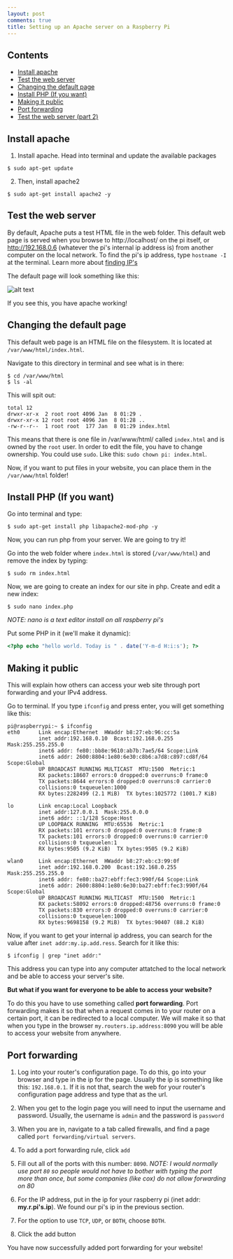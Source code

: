 ```yaml
---
layout: post
comments: true
title: Setting up an Apache server on a Raspberry Pi
---
```


## Contents
* [Install apache](#install-apache)
* [Test the web server](#test-the-web-server)
* [Changing the default page](#changing-the-default-page)
* [Install PHP (If you want)](#install-php-if-you-want)
* [Making it public](#making-it-public)
* [Port forwarding](#port-forwarding)
* [Test the web server (part 2)](#test-the-web-server-part-2)

## Install apache
1. Install apache. Head into terminal and update the available packages
```
$ sudo apt-get update
```
2. Then, install apache2
```
$ sudo apt-get install apache2 -y
```

## Test the web server
By default, Apache puts a test HTML file in the web folder. This default web page is served when you browse to http://localhost/ on the pi itself, or http://192.168.0.6 (whatever the pi's internal ip address is) from another computer on the local network. To find the pi's ip address, type ```hostname -I``` at the terminal. Learn more about [finding IP's](https://www.raspberrypi.org/documentation/remote-access/ip-address.md)

The default page will look something like this:

![alt text](https://assets.digitalocean.com/articles/lamp-debian8/JUGu5aW.png "The default web page apache gives us")

If you see this, you have apache working!

## Changing the default page

This default web page is an HTML file on the filesystem. It is located at ```/var/www/html/index.html```.

Navigate to this directory in terminal and see what is in there:

```
$ cd /var/www/html
$ ls -al
```

This will spit out:

```
total 12
drwxr-xr-x  2 root root 4096 Jan  8 01:29 .
drwxr-xr-x 12 root root 4096 Jan  8 01:28 ..
-rw-r--r--  1 root root  177 Jan  8 01:29 index.html
```

This means that there is one file in /var/www/html/ called ```index.html``` and is owned by the ```root``` user. In order to edit the file, you have to change ownership. You could use ```sudo```. Like this: ```sudo chown pi: index.html```.

Now, if you want to put files in your website, you can place them in the ```/var/www/html``` folder!

## Install PHP (If you want)

Go into terminal and type:
```
$ sudo apt-get install php libapache2-mod-php -y
```

Now, you can run php from your server. We are going to try it!

Go into the web folder where ```index.html``` is stored (```/var/www/html```) and remove the index by typing:
```
$ sudo rm index.html
```

Now, we are going to create an index for our site in php. Create and edit a new index:
```
$ sudo nano index.php
```

*NOTE: nano is a text editor install on all raspberry pi's*

Put some PHP in it (we'll make it dynamic):
```php
<?php echo "hello world. Today is " . date('Y-m-d H:i:s'); ?>
```

## Making it public

This will explain how others can access your web site through port forwarding and your IPv4 address.

Go to terminal. If you type ```ifconfig``` and press enter, you will get something like this:
```
pi@raspberrypi:~ $ ifconfig
eth0      Link encap:Ethernet  HWaddr b8:27:eb:96:cc:5a
          inet addr:192.168.0.10  Bcast:192.168.0.255  Mask:255.255.255.0
          inet6 addr: fe80::bb8e:9610:ab7b:7ae5/64 Scope:Link
          inet6 addr: 2600:8804:1e80:6e30:c8b6:a7d8:c897:cd8f/64 Scope:Global
          UP BROADCAST RUNNING MULTICAST  MTU:1500  Metric:1
          RX packets:18607 errors:0 dropped:0 overruns:0 frame:0
          TX packets:8644 errors:0 dropped:0 overruns:0 carrier:0
          collisions:0 txqueuelen:1000
          RX bytes:2282499 (2.1 MiB)  TX bytes:1025772 (1001.7 KiB)

lo        Link encap:Local Loopback
          inet addr:127.0.0.1  Mask:255.0.0.0
          inet6 addr: ::1/128 Scope:Host
          UP LOOPBACK RUNNING  MTU:65536  Metric:1
          RX packets:101 errors:0 dropped:0 overruns:0 frame:0
          TX packets:101 errors:0 dropped:0 overruns:0 carrier:0
          collisions:0 txqueuelen:1
          RX bytes:9505 (9.2 KiB)  TX bytes:9505 (9.2 KiB)

wlan0     Link encap:Ethernet  HWaddr b8:27:eb:c3:99:0f
          inet addr:192.168.0.200  Bcast:192.168.0.255  Mask:255.255.255.0
          inet6 addr: fe80::ba27:ebff:fec3:990f/64 Scope:Link
          inet6 addr: 2600:8804:1e80:6e30:ba27:ebff:fec3:990f/64 Scope:Global
          UP BROADCAST RUNNING MULTICAST  MTU:1500  Metric:1
          RX packets:58092 errors:0 dropped:48756 overruns:0 frame:0
          TX packets:830 errors:0 dropped:0 overruns:0 carrier:0
          collisions:0 txqueuelen:1000
          RX bytes:9698158 (9.2 MiB)  TX bytes:90407 (88.2 KiB)
```

Now, if you want to get your internal ip address, you can search for the value after ```inet addr:my.ip.add.ress```. Search for it like this:
```
$ ifconfig | grep "inet addr:"
```

This address you can type into any computer attatched to the local network and be able to access your server's site.

**But what if you want for everyone to be able to access your website?**

To do this you have to use something called **port forwarding**. Port forwarding makes it so that when a request comes in to your router on a certain port, it can be redirected to a local computer. We will make it so that when you type in the browser ```my.routers.ip.address:8090``` you will be able to access your website from anywhere.

## Port forwarding
1. Log into your router's configuration page. To do this, go into your browser and type in the ip for the page. Usually the ip is something like this: ```192.168.0.1```. If it is not that, search the web for your router's configuration page address and type that as the url.

2. When you get to the login page you will need to input the username and password. Usually, the username is ```admin``` and the password is ```password```

3. When you are in, navigate to a tab called firewalls, and find a page called ```port forwarding/virtual servers```.

4. To add a port forwarding rule, click ```add```

5. Fill out all of the ports with this number: ```8090```. *NOTE: I would normally use port ```80``` so people would not have to bother with typing the port more than once, but some companies (like cox) do not allow forwarding on 80*
6. For the IP address, put in the ip for your raspberry pi (inet addr: **my.r.pi's.ip**). We found our pi's ip in the previous section.

7. For the option to use ```TCP```, ```UDP```, or ```BOTH```, choose ```BOTH```.

8. Click the add button

You have now successfully added port forwarding for your website!
